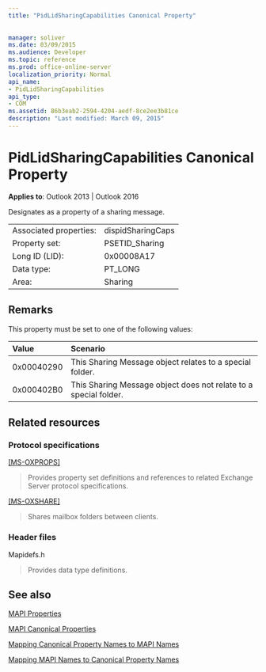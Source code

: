 ```yaml
---
title: "PidLidSharingCapabilities Canonical Property"
 
 
manager: soliver
ms.date: 03/09/2015
ms.audience: Developer
ms.topic: reference
ms.prod: office-online-server
localization_priority: Normal
api_name:
- PidLidSharingCapabilities
api_type:
- COM
ms.assetid: 86b3eab2-2594-4204-aedf-8ce2ee3b81ce
description: "Last modified: March 09, 2015"
---
```


# PidLidSharingCapabilities Canonical Property

  
  
**Applies to**: Outlook 2013 | Outlook 2016 
  
Designates as a property of a sharing message.
  
|||
|:-----|:-----|
|Associated properties:  <br/> |dispidSharingCaps  <br/> |
|Property set:  <br/> |PSETID_Sharing  <br/> |
|Long ID (LID):  <br/> |0x00008A17  <br/> |
|Data type:  <br/> |PT_LONG  <br/> |
|Area:  <br/> |Sharing  <br/> |
   
## Remarks

This property must be set to one of the following values:
  
|**Value**|**Scenario**|
|:-----|:-----|
|0x00040290  <br/> |This Sharing Message object relates to a special folder.  <br/> |
|0x000402B0  <br/> |This Sharing Message object does not relate to a special folder.  <br/> |
   
## Related resources

### Protocol specifications

[[MS-OXPROPS]](http://msdn.microsoft.com/library/f6ab1613-aefe-447d-a49c-18217230b148%28Office.15%29.aspx)
  
> Provides property set definitions and references to related Exchange Server protocol specifications.
    
[[MS-OXSHARE]](http://msdn.microsoft.com/library/e4e5bd27-d5e0-43f9-a6ea-550876724f3d%28Office.15%29.aspx)
  
> Shares mailbox folders between clients.
    
### Header files

Mapidefs.h
  
> Provides data type definitions.
    
## See also



[MAPI Properties](mapi-properties.md)
  
[MAPI Canonical Properties](mapi-canonical-properties.md)
  
[Mapping Canonical Property Names to MAPI Names](mapping-canonical-property-names-to-mapi-names.md)
  
[Mapping MAPI Names to Canonical Property Names](mapping-mapi-names-to-canonical-property-names.md)

